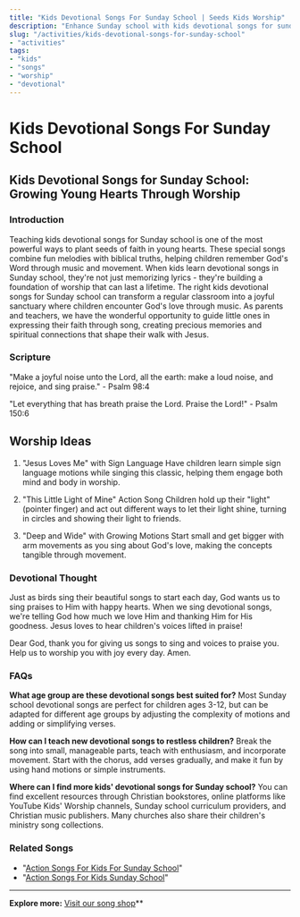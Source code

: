 ```yaml
---
title: "Kids Devotional Songs For Sunday School | Seeds Kids Worship"
description: "Enhance Sunday school with kids devotional songs for sunday school that teach faith through music. Educational worship resources for children."
slug: "/activities/kids-devotional-songs-for-sunday-school"
- "activities"
tags:
- "kids"
- "songs"
- "worship"
- "devotional"
---
```


# Kids Devotional Songs For Sunday School

## Kids Devotional Songs for Sunday School: Growing Young Hearts Through Worship

### Introduction
Teaching kids devotional songs for Sunday school is one of the most powerful ways to plant seeds of faith in young hearts. These special songs combine fun melodies with biblical truths, helping children remember God's Word through music and movement. When kids learn devotional songs in Sunday school, they're not just memorizing lyrics - they're building a foundation of worship that can last a lifetime. The right kids devotional songs for Sunday school can transform a regular classroom into a joyful sanctuary where children encounter God's love through music. As parents and teachers, we have the wonderful opportunity to guide little ones in expressing their faith through song, creating precious memories and spiritual connections that shape their walk with Jesus.

### Scripture
"Make a joyful noise unto the Lord, all the earth: make a loud noise, and rejoice, and sing praise." - Psalm 98:4

"Let everything that has breath praise the Lord. Praise the Lord!" - Psalm 150:6

## Worship Ideas
1. "Jesus Loves Me" with Sign Language
Have children learn simple sign language motions while singing this classic, helping them engage both mind and body in worship.

2. "This Little Light of Mine" Action Song
Children hold up their "light" (pointer finger) and act out different ways to let their light shine, turning in circles and showing their light to friends.

3. "Deep and Wide" with Growing Motions
Start small and get bigger with arm movements as you sing about God's love, making the concepts tangible through movement.

### Devotional Thought
Just as birds sing their beautiful songs to start each day, God wants us to sing praises to Him with happy hearts. When we sing devotional songs, we're telling God how much we love Him and thanking Him for His goodness. Jesus loves to hear children's voices lifted in praise!

Dear God, thank you for giving us songs to sing and voices to praise you. Help us to worship you with joy every day. Amen.

### FAQs
**What age group are these devotional songs best suited for?**
Most Sunday school devotional songs are perfect for children ages 3-12, but can be adapted for different age groups by adjusting the complexity of motions and adding or simplifying verses.

**How can I teach new devotional songs to restless children?**
Break the song into small, manageable parts, teach with enthusiasm, and incorporate movement. Start with the chorus, add verses gradually, and make it fun by using hand motions or simple instruments.

**Where can I find more kids' devotional songs for Sunday school?**
You can find excellent resources through Christian bookstores, online platforms like YouTube Kids' Worship channels, Sunday school curriculum providers, and Christian music publishers. Many churches also share their children's ministry song collections.

### Related Songs

- "[Action Songs For Kids For Sunday School](/activities/action-songs-for-kids-for-sunday-school/)"
- "[Action Songs For Kids Sunday School](/activities/action-songs-for-kids-sunday-school/)"

---

**Explore more:** [Visit our song shop](https://seedskidsworship.com/shop)**

<!-- Schema Markup -->
<script type="application/ld+json">
{
  "@context": "https://schema.org",
  "@type": "MusicRecording",
  "name": "Kids Devotional Songs For Sunday School",
  "byArtist": {
    "@type": "MusicGroup",
    "name": "Seeds Kids Worship"
  },
  "isFamilyFriendly": true,
  "url": "https://seedskidsworship.com/activities/kids-devotional-songs-for-sunday-school/"
}
</script>